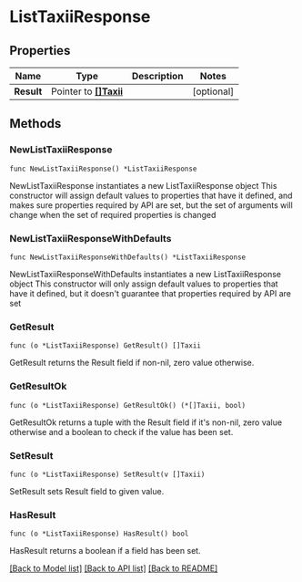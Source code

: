 # ListTaxiiResponse

## Properties

Name | Type | Description | Notes
------------ | ------------- | ------------- | -------------
**Result** | Pointer to [**[]Taxii**](Taxii.md) |  | [optional] 

## Methods

### NewListTaxiiResponse

`func NewListTaxiiResponse() *ListTaxiiResponse`

NewListTaxiiResponse instantiates a new ListTaxiiResponse object
This constructor will assign default values to properties that have it defined,
and makes sure properties required by API are set, but the set of arguments
will change when the set of required properties is changed

### NewListTaxiiResponseWithDefaults

`func NewListTaxiiResponseWithDefaults() *ListTaxiiResponse`

NewListTaxiiResponseWithDefaults instantiates a new ListTaxiiResponse object
This constructor will only assign default values to properties that have it defined,
but it doesn't guarantee that properties required by API are set

### GetResult

`func (o *ListTaxiiResponse) GetResult() []Taxii`

GetResult returns the Result field if non-nil, zero value otherwise.

### GetResultOk

`func (o *ListTaxiiResponse) GetResultOk() (*[]Taxii, bool)`

GetResultOk returns a tuple with the Result field if it's non-nil, zero value otherwise
and a boolean to check if the value has been set.

### SetResult

`func (o *ListTaxiiResponse) SetResult(v []Taxii)`

SetResult sets Result field to given value.

### HasResult

`func (o *ListTaxiiResponse) HasResult() bool`

HasResult returns a boolean if a field has been set.


[[Back to Model list]](../README.md#documentation-for-models) [[Back to API list]](../README.md#documentation-for-api-endpoints) [[Back to README]](../README.md)


